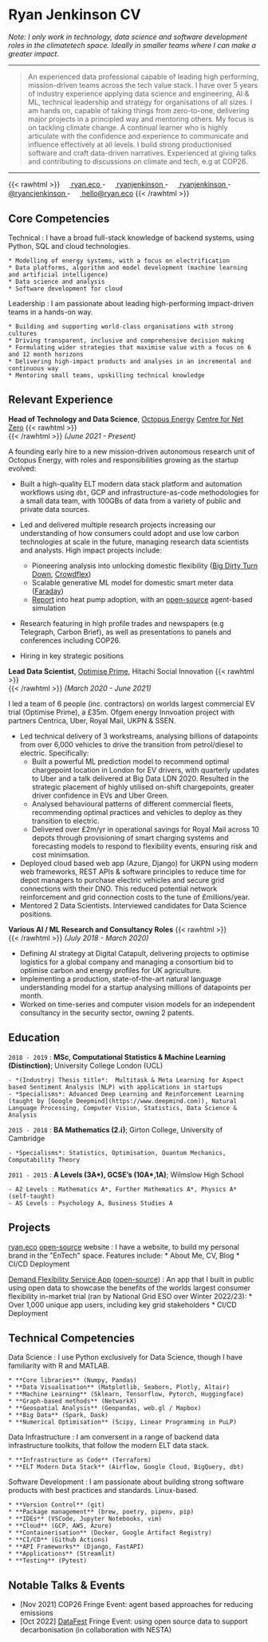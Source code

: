 Ryan Jenkinson CV
=================

_Note: I only work in technology, data science and software development roles in the climatetech space. Ideally in smaller teams where I can make a greater impact._

----

> An experienced data professional capable of leading high performing, mission-driven teams across the tech value stack.
I have over 5 years of industry experience applying data science and engineering, AI & ML, technical leadership and strategy for organisations of all sizes. I am hands on, capable of taking things from zero-to-one, delivering major projects in a principled way and mentoring others. My focus is on tackling climate change. A continual learner who is highly articulate with the confidence and experience to communicate and influence effectively at all levels. I build strong productionised software and craft data-driven narratives. Experienced at giving talks and contributing to discussions on climate and tech, e.g at COP26.

----

<!-- Fancy icons at the top of my CV -->
{{< rawhtml >}}
<a href="https://ryan.eco">
<img src="https://raw.githubusercontent.com/FortAwesome/Font-Awesome/6.x/svgs/brands/chrome.svg" width="15" height="15" style="vertical-align:middle; display:inline;"> ryan.eco </a> -
<a href="https://www.github.com/RyanJenkinson">
<img src="https://raw.githubusercontent.com/FortAwesome/Font-Awesome/6.x/svgs/brands/github.svg" width="15" height="15" style="vertical-align:middle; display:inline;"> ryanjenkinson </a> -
<a href="https://www.linkedin.com/in/RyanJenkinson">
<img src="https://raw.githubusercontent.com/FortAwesome/Font-Awesome/6.x/svgs/brands/linkedin.svg" width="15" height="15" style="vertical-align:middle; display:inline;"> ryanjenkinson </a> -
<a href="https://twitter.com/ryancjenkinson">
<img src="https://raw.githubusercontent.com/FortAwesome/Font-Awesome/6.x/svgs/brands/twitter.svg" width="15" height="15" style="vertical-align:middle; display:inline;"> @ryancjenkinson </a> -
<a href="mailto:hello@ryan.eco">
<img src="https://raw.githubusercontent.com/FortAwesome/Font-Awesome/6.x/svgs/regular/envelope.svg" width="15" height="15" style="vertical-align:middle; display:inline;"> hello@ryan.eco </a>
{{< /rawhtml >}}

<!-- <img src="https://raw.githubusercontent.com/FortAwesome/Font-Awesome/6.x/svgs/solid/phone.svg" width="10" height="10" style="vertical-align:middle; display:inline;"> +44 (0) {{ Phone number available on request }} - 
<img src="https://raw.githubusercontent.com/FortAwesome/Font-Awesome/6.x/svgs/solid/location-pin.svg" width="10" height="10" style="vertical-align:middle; display:inline;"> {{ Address available on request }} -->

Core Competencies
--------------------

Technical
:   I have a broad full-stack knowledge of backend systems, using Python, SQL and cloud technologies.

    * Modelling of energy systems, with a focus on electrification
    * Data platforms, algorithm and model development (machine learning and artificial intelligence)
    * Data science and analysis
    * Software development for cloud

Leadership
:   I am passionate about leading high-performing impact-driven teams in a hands-on way.

    * Building and supporting world-class organisations with strong cultures
    * Driving transparent, inclusive and comprehensive decision making
    * Formulating wider strategies that maximise value with a focus on 6 and 12 month horizons
    * Delivering high-impact products and analyses in an incremental and continuous way
    * Mentoring small teams, upskilling technical knowledge

<!-- TODO: Make a lot easier to read and digest -->

Relevant Experience
----------

**Head of Technology and Data Science**, [Octopus Energy](https://octopus.energy) [Centre for Net Zero](https://centrefornetzero.org)
{{< rawhtml >}}
<br />
{{< /rawhtml >}}
_(June 2021 - Present)_

A founding early hire to a new mission-driven autonomous research unit of Octopus Energy, with roles and responsibilities growing as the startup evolved:

* Built a high-quality ELT modern data stack platform and automation workflows using `dbt`, GCP and infrastructure-as-code methodologies for a small data team, with 100GBs of data from a variety of public and private data sources.

* Led and delivered multiple research projects increasing our understanding of how consumers could adopt and use low carbon technologies at scale in the future, managing research data scientists and analysts. High impact projects include:
  * Pioneering analysis into unlocking domestic flexibility ([Big Dirty Turn Down](https://octopus.energy/blog/the-big-dirty-reveal/), [Crowdflex](https://www.nationalgrideso.com/future-energy/virtual-energy-system/crowdflex))
  * Scalable generative ML model for domestic smart meter data ([Faraday](https://medium.com/the-centre-for-net-zero-tech-blog/introducing-faraday-our-smart-meter-load-profile-generating-tool-98bfbdce6a13))
  * [Report](https://www.centrefornetzero.org/res/hitting-the-target/) into heat pump adoption, with an [open-source](https://github.com/centrefornetzero/domestic-heating-abm) agent-based simulation

* Research featuring in high profile trades and newspapers (e.g Telegraph, Carbon Brief), as well as presentations to panels and conferences including COP26.

* Hiring in key strategic positions

**Lead Data Scientist**, [Optimise Prime](https://www.optimise-prime.com), Hitachi Social Innovation
{{< rawhtml >}}
<br />
{{< /rawhtml >}}
_(March 2020 - June 2021)_

I led a team of 6 people (inc. contractors) on worlds largest commercial EV trial (Optimise Prime), a £35m. Ofgem energy Innvoation project with partners Centrica, Uber, Royal Mail, UKPN & SSEN.

* Led technical delivery of 3 workstreams, analysing billions of datapoints from over 6,000 vehicles to drive the transition from petrol/diesel to electric. Specifically:
  * Built a powerful ML prediction model to recommend optimal chargepoint location in London for EV drivers, with quarterly updates to Uber and a talk delivered at Big Data LDN 2020. Resulted in the strategic placement of highly utilised on-shift chargepoints, greater driver confidence in EVs and Uber Green.
  * Analysed behavioural patterns of different commercial fleets, recommending optimal practices and vehicles to deploy as they transition to electric.
  * Delivered over £2m/yr in operational savings for Royal Mail across 10 depots through provisioning of smart charging systems and forecasting models to respond to flexibility events, ensuring risk and cost minimsation.
* Deployed cloud based web app (Azure, Django) for UKPN using modern web frameworks, REST APIs & software principles to reduce time for depot managers to purchase electric vehicles and secure grid connections with their DNO. This reduced potential network reinforcement and grid connection costs to the tune of £millions/year.
* Mentored 2 Data Scientists. Interviewed candidates for Data Science positions.

**Various AI / ML Research and Consultancy Roles**
{{< rawhtml >}}
<br />
{{< /rawhtml >}}
_(July 2018 - March 2020)_

* Defining AI strategy at Digital Catapult, delivering projects to optimise logistics for a global company and managing a consortium bid to optimise carbon and energy profiles for UK agriculture.
* Implementing a production, state-of-the-art natural language understanding model for a startup analysing millions of datapoints per month.
* Worked on time-series and computer vision models for an independent consultancy in the security sector, owning 2 patents.

Education
---------

`2018 - 2019`
:   **MSc, Computational Statistics & Machine Learning (Distinction)**; University College London (UCL)

    - *(Industry) Thesis title*:  Multitask & Meta Learning for Aspect based Sentiment Analysis (NLP) with applications in startups
    - *Specialisms*: Advanced Deep Learning and Reinforcement Learning (taught by [Google Deepmind](https://www.deepmind.com)), Natural Language Processing, Computer Vision, Statistics, Data Science & Analysis

`2015 - 2018`
:   **BA Mathematics (2.i)**; Girton College, University of Cambridge

    - *Specialisms*: Statistics, Optimisation, Quantum Mechanics, Computability Theory

`2011 - 2015`
:   **A Levels (3A\*), GCSE’s (10A\*,1A)**; Wilmslow High School

    - A2 Levels : Mathematics A*, Further Mathematics A*, Physics A* (self-taught)
    - AS Levels : Psychology A, Business Studies A

Projects
--------------------
<!-- markdownlint-disable -->
[ryan.eco](https://ryan.eco) [open-source](https://github.com/ryanjenkinson/website) website
:   I have a website, to build my personal brand in the "EnTech" space. Features include:
    * About Me, CV, Blog
    * CI/CD Deployment

[Demand Flexibility Service App](https://ryanjenkinson-consumerflex-dfs.streamlit.app) ([open-source](https://github.com/ryanjenkinson/website))
:   An app that I built in public using open data to showcase the benefits of the worlds largest consumer flexibility in-market trial (ran by National Grid ESO over Winter 2022/23):
    * Over 1,000 unique app users, including key grid stakeholders
    * CI/CD Deployment
<!-- markdownlint-enable -->
Technical Competencies
--------------------

Data Science
:   I use Python exclusively for Data Science, though I have familiarity with R and MATLAB.

    * **Core libraries** (Numpy, Pandas)
    * **Data Visualisation** (Matplotlib, Seaborn, Plotly, Altair)
    * **Machine Learning** (Sklearn, Tensorflow, Pytorch, Huggingface)
    * **Graph-based methods** (NetworkX)
    * **Geospatial Analysis** (Geopandas, web.gl / Mapbox)
    * **Big Data** (Spark, Dask)
    * **Numerical Optimisation** (Scipy, Linear Programming in PuLP)

Data Infrastructure
:   I am conversent in a range of backend data infrastructure toolkits, that follow the modern ELT data stack.

    * **Infrastructure as Code** (Terraform)
    * **ELT Modern Data Stack** (Airflow, Google Cloud, BigQuery, dbt)

Software Development
:   I am passionate about building strong software products with best practices and standards. Linux-based.

    * **Version Control** (git)
    * **Package management** (brew, poetry, pipenv, pip)
    * **IDEs** (VSCode, Jupyter Notebooks, vim)
    * **Cloud** (GCP, AWS, Azure)
    * **Containerisation** (Docker, Google Artifact Registry)
    * **CI/CD** (Github Actions)
    * **API Frameworks** (Django, FastAPI)
    * **Applications** (Streamlit)
    * **Testing** (Pytest)

Notable Talks & Events
--------------------

* [Nov 2021] COP26 Fringe Event: agent based approaches for reducing emissions
* [Oct 2022] [DataFest](https://datafest.global/datafest-fringe-2022/) Fringe Event: using open source data to support decarbonisation (in collaboration with NESTA)

<!-- Achievements
------------ -->
